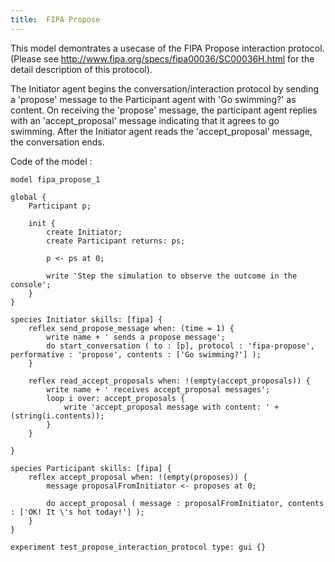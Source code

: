 ```yaml
---
title:  FIPA Propose
---
```


[//]: # (keyword|skill_fipa)
[//]: # (keyword|type_message)
[//]: # (keyword|concept_fipa)


This model demontrates a usecase of the FIPA Propose interaction protocol. (Please see http://www.fipa.org/specs/fipa00036/SC00036H.html for the detail description of this protocol).

The Initiator agent begins the conversation/interaction protocol by sending a 'propose' message to the Participant agent with 'Go swimming?' as content.
On receiving the 'propose' message, the participant agent replies with an 'accept_proposal' message indicating that it agrees to go swimming.
After the Initiator agent reads the 'accept_proposal' message, the conversation ends.


Code of the model : 

```
model fipa_propose_1

global {
	Participant p;
	
	init {
		create Initiator;
		create Participant returns: ps;
		
		p <- ps at 0;
		
		write 'Step the simulation to observe the outcome in the console';
	}
}

species Initiator skills: [fipa] {
	reflex send_propose_message when: (time = 1) {
		write name + ' sends a propose message';
		do start_conversation ( to : [p], protocol : 'fipa-propose', performative : 'propose', contents : ['Go swimming?'] );
	}
	
	reflex read_accept_proposals when: !(empty(accept_proposals)) {
		write name + ' receives accept_proposal messages';
		loop i over: accept_proposals {
			write 'accept_proposal message with content: ' + (string(i.contents));
		}
	}
	
}

species Participant skills: [fipa] {
	reflex accept_proposal when: !(empty(proposes)) {
		message proposalFromInitiator <- proposes at 0;
		
		do accept_proposal ( message : proposalFromInitiator, contents : ['OK! It \'s hot today!'] );
	}
}

experiment test_propose_interaction_protocol type: gui {}
```

